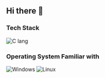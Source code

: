 ## Hi there 👋

### Tech Stack
<img alt="C lang" src="https://img.shields.io/badge/C lang-3178C6?logo=C&logoColor=white&style=flat" />

### Operating System Familiar with
<img alt="Windows" src="https://img.shields.io/badge/Windows-0078D6?logo=windows&logoColor=white&style=flat" />
<img alt="Linux" src="https://img.shields.io/badge/Linux-yellow?logo=linux&logoColor=white&style=flat" />

<!--
**Fredo-Ronan/Fredo-Ronan** is a ✨ _special_ ✨ repository because its `README.md` (this file) appears on your GitHub profile.

Here are some ideas to get you started:

- 🔭 I’m currently working on ...
- 🌱 I’m currently learning ...
- 👯 I’m looking to collaborate on ...
- 🤔 I’m looking for help with ...
- 💬 Ask me about ...
- 📫 How to reach me: ...
- 😄 Pronouns: ...
- ⚡ Fun fact: ...
-->
